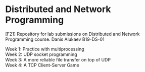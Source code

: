# Distributed and Network Programming
[F21] Repository for lab submissions on Distributed and Network Programming course. Danis Alukaev B19-DS-01

Week 1: Practice with multiprocessing \
Week 2: UDP socket programming \
Week 3: A more reliable file transfer on top of UDP \
Week 4: A TCP Client-Server Game 

